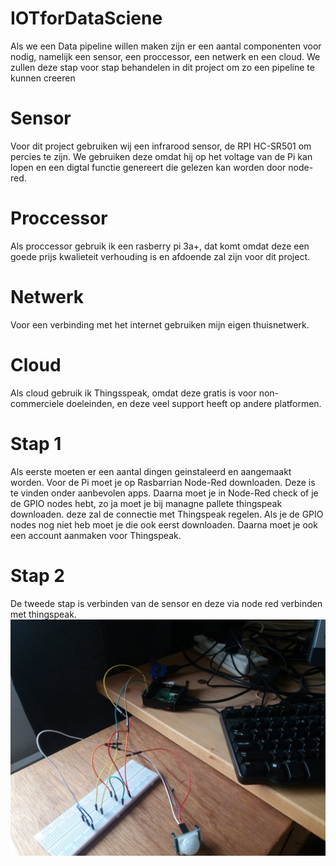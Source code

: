 # IOTforDataSciene

Als we een Data pipeline willen maken zijn er een aantal componenten voor nodig, namelijk een sensor, een proccessor, een netwerk en een cloud.
We zullen deze stap voor stap behandelen in dit project om zo een pipeline te kunnen creeren 

# Sensor
Voor dit project gebruiken wij een infrarood sensor, de RPI HC-SR501 om percies te zijn. We gebruiken deze omdat hij op het voltage van de Pi kan lopen en een digtal functie genereert die gelezen kan worden door node-red.

# Proccessor
Als proccessor gebruik ik een rasberry pi 3a+, dat komt omdat deze een goede prijs kwalieteit verhouding is en afdoende zal zijn voor dit project.

# Netwerk
Voor een verbinding met het internet gebruiken mijn eigen thuisnetwerk.

# Cloud
Als cloud gebruik ik Thingsspeak, omdat deze gratis is voor non-commerciele doeleinden, en deze veel support heeft op andere platformen.


# Stap 1
Als eerste moeten er een aantal dingen geinstaleerd en aangemaakt worden.
Voor de Pi moet je op Rasbarrian Node-Red downloaden. Deze is te vinden onder aanbevolen apps. Daarna moet je in Node-Red check of je de GPIO nodes hebt, zo ja moet je bij managne pallete thingspeak downloaden. deze zal de connectie met Thingspeak regelen. Als je de GPIO nodes nog niet heb moet je die ook eerst downloaden. Daarna moet je ook een account aanmaken voor Thingspeak.

# Stap 2
De tweede stap is verbinden van de sensor en deze via node red verbinden met thingspeak.
![Foto van fysieke setup](https://github.com/Ziebren345/IOTforDataSciene/blob/master/WhatsApp%20Image%202020-04-25%20at%2012.20.14.jpeg)

